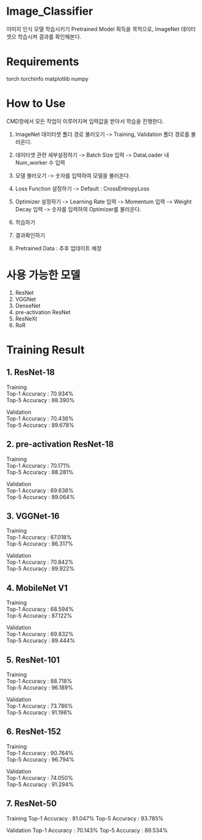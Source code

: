 # Image_Classifier
이미지 인식 모델 학습시키기
Pretrained Model 획득을 목적으로, ImageNet 데이터셋으 학습시켜 결과를 확인해본다.

# Requirements
torch
torchinfo
matplotlib
numpy

# How to Use

CMD창에서 모든 작업이 이루어지며 입력값을 받아서 학습을 진행한다.

1. ImageNet 데이터셋 폴더 경로 불러오기
  -> Training, Validation 폴더 경로를 불러온다.

2. 데이터셋 관련 세부설정하기
  -> Batch Size 입력
  -> DataLoader 내 Num_worker 수 입력

3. 모델 불러오기
  -> 숫자를 입력하여 모델을 불러온다.

4. Loss Function 설정하기
  -> Default : CrossEntropyLoss
  
5. Optimizer 설정하기
  -> Learning Rate 입력
  -> Momentum 입력
  -> Weight Decay 입력
  -> 숫자를 입력하여 Optimizer를 불러온다.
  
6. 학습하기

7. 결과확인하기

8. Pretrained Data : 추후 업데이트 예정 

# 사용 가능한 모델
1. ResNet
2. VGGNet
3. DenseNet
4. pre-activation ResNet
5. ResNeXt
6. RoR


# Training Result

## 1. ResNet-18

Training  
  Top-1 Accuracy : 70.934%  
  Top-5 Accuracy : 88.390%  

Validation  
  Top-1 Accuracy : 70.436%  
  Top-5 Accuracy : 89.678%  

## 2. pre-activation ResNet-18

Training  
  Top-1 Accuracy : 70.171%  
  Top-5 Accuracy : 88.281%  

Validation  
  Top-1 Accuracy : 69.638%  
  Top-5 Accuracy : 89.064%  
  
## 3. VGGNet-16

Training  
  Top-1 Accuracy : 67.018%  
  Top-5 Accuracy : 86.317%  

Validation  
  Top-1 Accuracy : 70.842%  
  Top-5 Accuracy : 89.922%  
  
## 4. MobileNet V1

Training  
  Top-1 Accuracy : 68.594%  
  Top-5 Accuracy : 87.122%  

Validation  
  Top-1 Accuracy : 69.832%  
  Top-5 Accuracy : 89.444%  
  
## 5. ResNet-101

Training  
  Top-1 Accuracy : 88.718%  
  Top-5 Accuracy : 96.189%  

Validation  
  Top-1 Accuracy : 73.786%  
  Top-5 Accuracy : 91.198%  

## 6. ResNet-152

Training  
  Top-1 Accuracy : 90.764%  
  Top-5 Accuracy : 96.794%  

Validation  
  Top-1 Accuracy : 74.050%  
  Top-5 Accuracy : 91.294%  

## 7. ResNet-50

Training 
  Top-1 Accuracy : 81.047%
  Top-5 Accuracy : 93.785%

Validation
  Top-1 Accuracy : 70.143%
  Top-5 Accuracy : 89.534%
